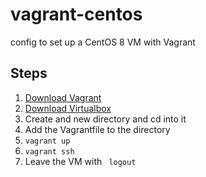 # vagrant-centos
config to set up a CentOS 8 VM with Vagrant

## Steps
1. [Download Vagrant](https://www.vagrantup.com/downloads)
2. [Download Virtualbox](https://www.virtualbox.org/wiki/Downloads)
3. Create and new directory and cd into it
4. Add the Vagrantfile to the directory
5. ````vagrant up````
6. ````vagrant ssh````
7.  Leave the VM with ```` logout````

